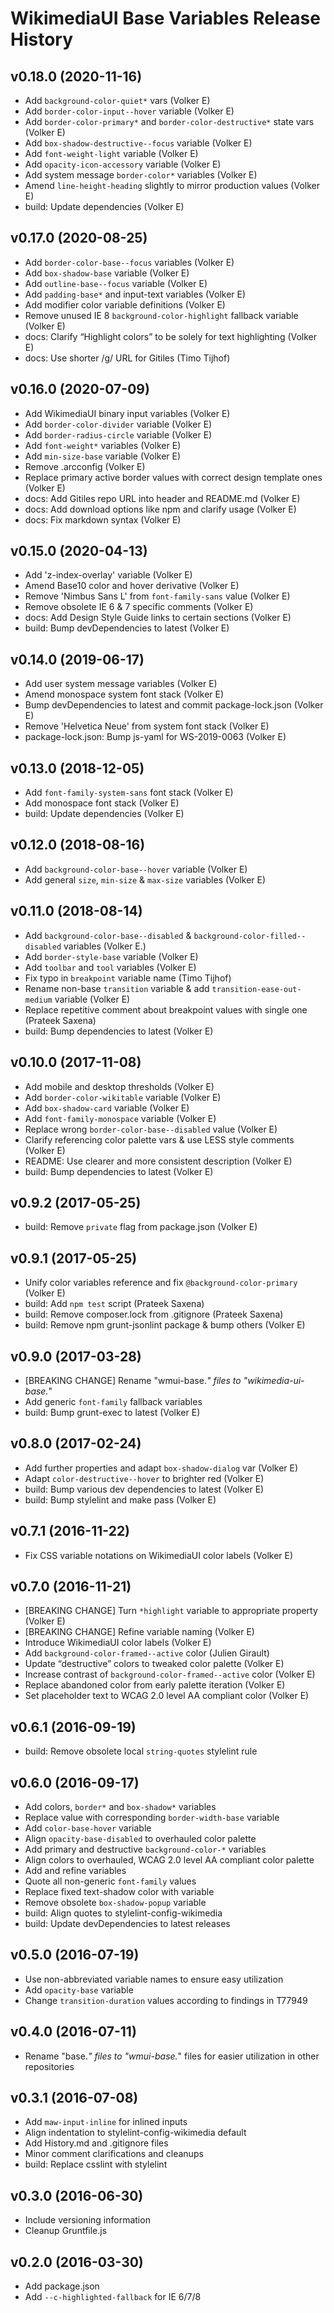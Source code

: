 # WikimediaUI Base Variables Release History
## v0.18.0 (2020-11-16)
* Add `background-color-quiet*` vars (Volker E)
* Add `border-color-input--hover` variable (Volker E)
* Add `border-color-primary*` and `border-color-destructive*` state vars (Volker E)
* Add `box-shadow-destructive--focus` variable (Volker E)
* Add `font-weight-light` variable (Volker E)
* Add `opacity-icon-accessory` variable (Volker E)
* Add system message `border-color*` variables (Volker E)
* Amend `line-height-heading` slightly to mirror production values (Volker E)
* build: Update dependencies (Volker E)

## v0.17.0 (2020-08-25)
* Add `border-color-base--focus` variables (Volker E)
* Add `box-shadow-base` variable (Volker E)
* Add `outline-base--focus` variable (Volker E)
* Add `padding-base*` and input-text variables (Volker E)
* Add modifier color variable definitions (Volker E)
* Remove unused IE 8 `background-color-highlight` fallback variable (Volker E)
* docs: Clarify “Highlight colors” to be solely for text highlighting (Volker E)
* docs: Use shorter /g/ URL for Gitiles (Timo Tijhof)

## v0.16.0 (2020-07-09)
* Add WikimediaUI binary input variables (Volker E)
* Add `border-color-divider` variable (Volker E)
* Add `border-radius-circle` variable (Volker E)
* Add `font-weight*` variables (Volker E)
* Add `min-size-base` variable (Volker E)
* Remove .arcconfig (Volker E)
* Replace primary active border values with correct design template ones (Volker E)
* docs: Add Gitiles repo URL into header and README.md (Volker E)
* docs: Add download options like npm and clarify usage (Volker E)
* docs: Fix markdown syntax (Volker E)

## v0.15.0 (2020-04-13)
* Add 'z-index-overlay' variable (Volker E)
* Amend Base10 color and hover derivative (Volker E)
* Remove 'Nimbus Sans L' from `font-family-sans` value (Volker E)
* Remove obsolete IE 6 & 7 specific comments (Volker E)
* docs: Add Design Style Guide links to certain sections (Volker E)
* build: Bump devDependencies to latest (Volker E)

## v0.14.0 (2019-06-17)
* Add user system message variables (Volker E)
* Amend monospace system font stack (Volker E)
* Bump devDependencies to latest and commit package-lock.json (Volker E)
* Remove 'Helvetica Neue' from system font stack (Volker E)
* package-lock.json: Bump js-yaml for WS-2019-0063 (Volker E)

## v0.13.0 (2018-12-05)
* Add `font-family-system-sans` font stack (Volker E)
* Add monospace font stack (Volker E)
* build: Update dependencies (Volker E)

## v0.12.0 (2018-08-16)
* Add `background-color-base--hover` variable (Volker E)
* Add general `size`, `min-size` & `max-size` variables (Volker E)

## v0.11.0 (2018-08-14)
* Add `background-color-base--disabled` & `background-color-filled--disabled` variables (Volker E.)
* Add `border-style-base` variable (Volker E)
* Add `toolbar` and `tool` variables (Volker E)
* Fix typo in `breakpoint` variable name (Timo Tijhof)
* Rename non-base `transition` variable & add `transition-ease-out-medium` variable (Volker E)
* Replace repetitive comment about breakpoint values with single one (Prateek Saxena)
* build: Bump dependencies to latest (Volker E)

## v0.10.0 (2017-11-08)
* Add mobile and desktop thresholds (Volker E)
* Add `border-color-wikitable` variable (Volker E)
* Add `box-shadow-card` variable (Volker E)
* Add `font-family-monospace` variable (Volker E)
* Replace wrong `border-color-base--disabled` value (Volker E)
* Clarify referencing color palette vars & use LESS style comments (Volker E)
* README: Use clearer and more consistent description (Volker E)
* build: Bump dependencies to latest (Volker E)

## v0.9.2 (2017-05-25)
* build: Remove `private` flag from package.json (Volker E)

## v0.9.1 (2017-05-25)
* Unify color variables reference and fix `@background-color-primary` (Volker E)
* build: Add `npm test` script (Prateek Saxena)
* build: Remove composer.lock from .gitignore (Prateek Saxena)
* build: Remove npm grunt-jsonlint package & bump others (Volker E)

## v0.9.0 (2017-03-28)
* [BREAKING CHANGE] Rename "wmui-base.*" files to "wikimedia-ui-base.*"
* Add generic `font-family` fallback variables
* build: Bump grunt-exec to latest (Volker E)

## v0.8.0 (2017-02-24)
* Add further properties and adapt `box-shadow-dialog` var (Volker E)
* Adapt `color-destructive--hover` to brighter red (Volker E)
* build: Bump various dev dependencies to latest (Volker E)
* build: Bump stylelint and make pass (Volker E)

## v0.7.1 (2016-11-22)
* Fix CSS variable notations on WikimediaUI color labels (Volker E)

## v0.7.0 (2016-11-21)
* [BREAKING CHANGE] Turn `*highlight` variable to appropriate property (Volker E)
* [BREAKING CHANGE] Refine variable naming (Volker E)
* Introduce WikimediaUI color labels (Volker E)
* Add `background-color-framed--active` color (Julien Girault)
* Update “destructive” colors to tweaked color palette (Volker E)
* Increase contrast of `background-color-framed--active` color (Volker E)
* Replace abandoned color from early palette iteration (Volker E)
* Set placeholder text to WCAG 2.0 level AA compliant color (Volker E)

## v0.6.1 (2016-09-19)
* build: Remove obsolete local `string-quotes` stylelint rule

## v0.6.0 (2016-09-17)
* Add colors, `border*` and `box-shadow*` variables
* Replace value with corresponding `border-width-base` variable
* Add `color-base-hover` variable
* Align `opacity-base-disabled` to overhauled color palette
* Add primary and destructive `background-color-*` variables
* Align colors to overhauled, WCAG 2.0 level AA compliant color palette
* Add and refine variables
* Quote all non-generic `font-family` values
* Replace fixed text-shadow color with variable
* Remove obsolete `box-shadow-popup` variable
* build: Align quotes to stylelint-config-wikimedia
* build: Update devDependencies to latest releases

## v0.5.0 (2016-07-19)
* Use non-abbreviated variable names to ensure easy utilization
* Add `opacity-base` variable
* Change `transition-duration` values according to findings in T77949

## v0.4.0 (2016-07-11)
* Rename "base.*" files to "wmui-base.*" files for easier utilization in other repositories

## v0.3.1 (2016-07-08)
* Add `maw-input-inline` for inlined inputs
* Align indentation to stylelint-config-wikimedia default
* Add History.md and .gitignore files
* Minor comment clarifications and cleanups
* build: Replace csslint with stylelint

## v0.3.0 (2016-06-30)
* Include versioning information
* Cleanup Gruntfile.js

## v0.2.0 (2016-03-30)
* Add package.json
* Add `--c-highlighted-fallback` for IE 6/7/8